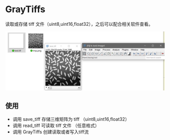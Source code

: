 # GrayTiffs

读取或存储 tiff 文件（uint8,uint16,float32），之后可以配合相关软件查看。

![image-20210916231054197](.img/image-20210916231054197.png)

## 使用

* 调用 save_tiff 存储三维矩阵为 tiff （uint8,uint16,float32）
* 调用 read_tiff 可读取 tiff 文件 （任意格式）
* 调用 GrayTiffs 创建读取或者写入tiff流
